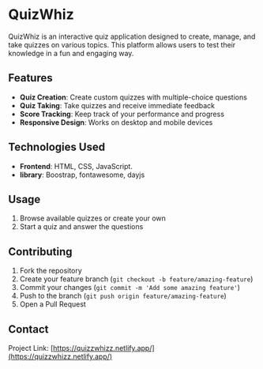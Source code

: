 # QuizWhiz

QuizWhiz is an interactive quiz application designed to create, manage, and take quizzes on various topics. This platform allows users to test their knowledge in a fun and engaging way.

## Features

- **Quiz Creation**: Create custom quizzes with multiple-choice questions
- **Quiz Taking**: Take quizzes and receive immediate feedback
- **Score Tracking**: Keep track of your performance and progress
- **Responsive Design**: Works on desktop and mobile devices

## Technologies Used

- **Frontend**: HTML, CSS, JavaScript.
- **library**: Boostrap, fontawesome, dayjs

## Usage

1. Browse available quizzes or create your own
2. Start a quiz and answer the questions

## Contributing

1. Fork the repository
2. Create your feature branch (`git checkout -b feature/amazing-feature`)
3. Commit your changes (`git commit -m 'Add some amazing feature'`)
4. Push to the branch (`git push origin feature/amazing-feature`)
5. Open a Pull Request

## Contact

Project Link: [https://quizzwhizz.netlify.app/](https://quizzwhizz.netlify.app/)
